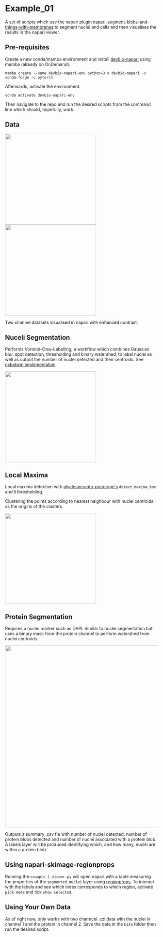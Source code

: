 # Example_01
 
A set of scripts which use the napari plugin [napari-segment-blobs-and-things-with-membranes](https://github.com/haesleinhuepf/napari-segment-blobs-and-things-with-membranes) to segment nuclei and cells and then visualises the results in the napari viewer.
## Pre-requisites
Create a new conda/mamba environment and install [devbio-napari](https://github.com/haesleinhuepf/devbio-napari#installation) using mamba (already on OnDemand).
```
mamba create --name devbio-napari-env python=3.9 devbio-napari -c conda-forge -c pytorch
```

Afterwards, activate the environment.
```
conda activate devbio-napari-env
```

Then navigate to the repo and run the desired scripts from the command line which should, hopefully, work.
## Data
<img src="https://github.com/vanessadao31/Example_01/assets/138872234/c7727328-80eb-4bc5-81d7-6ece3fb0d208" width="300">
<img src="https://github.com/vanessadao31/Example_01/assets/138872234/13b0ee2e-04a3-49a9-93b7-665be4a05984" width="300">

Two channel datasets visualised in napari with enhanced contrast. 

## Nuceli Segmentation
Performs Voronoi-Otsu-Labelling, a workflow which combines Gaussian blur, spot detection, thresholding and binary watershed, to label nuclei as well as output the number of nuclei detected and their centroids. See [nsbatwm implementation](https://github.com/haesleinhuepf/napari-segment-blobs-and-things-with-membranes/blob/main/napari_segment_blobs_and_things_with_membranes/__init__.py)

<img src="https://github.com/vanessadao31/Example_01/assets/138872234/df90ef4f-662b-4431-a856-95e8b21b2ec1" width="300">


## Local Maxima
Local maxima detection with [plyclesperanto-prototype's](https://github.com/clEsperanto/pyclesperanto_prototype) `detect_maxima_box` and li thresholding.

Clustering the points according to nearest neighbour with nuclei centroids as the origins of the clusters. 

<img src="https://github.com/vanessadao31/Example_01/assets/138872234/bcc162ef-bc79-42a4-8a01-0d2c88ec80f4" width="300">

## Protein Segmentation
Requires a nuclei marker such as DAPI. Similar to nuclei segmentation but uses a binary mask from the protein channel to perform watershed from nuclei centroids.

<img src="https://github.com/vanessadao31/Example_01/assets/138872234/0c94776e-e045-4802-8a14-eabb41b3ac67" width="600">

Outputs a summary .csv fie with number of nuclei detected, number of protein blobs detected and number of nuclei associated with a protein blob.
A labels layer will be produced identifying which, and how many, nuclei are within a protein blob.
## Using napari-skimage-regionprops
Running the `example_1_viewer.py` will open napari with a table measuring the properties of the `segmented_nuclei` layer using [regionprops](https://github.com/haesleinhuepf/napari-skimage-regionprops/tree/master). To interact with the labels and see which index corresponds to which region, activate `pick mode` and tick `show selected`.

## Using Your Own Data
As of right now, only works with two channcel .czi data with the nuclei in channel 1 and the protein in channel 2. Save the data in the `Data` folder then run the desired script.


